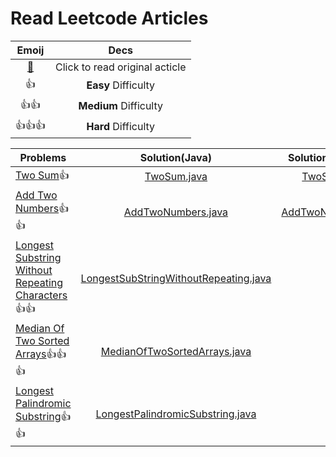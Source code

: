 # Read Leetcode Articles

Emoij|Decs
:--:|:--:
[:link:](https://leetcode.com/problemset/all/)|Click to read original acticle
:+1:|**Easy** Difficulty
:+1::+1:|**Medium** Difficulty
:+1::+1::+1:|**Hard** Difficulty


Problems|Solution(Java)|Solution(Python)
--|:--:|:--:
[Two Sum](https://leetcode.com/articles/two-sum/):+1:|[TwoSum.java](./two_sum/TwoSum.java)|[TwoSum.py](./two_sum/TwoSum.py)
[Add Two Numbers](https://leetcode.com/articles/add-two-numbers/):+1::+1:|[AddTwoNumbers.java](./add_two_numbers/AddTwoNumbers.java)|[AddTwoNumbers.py](./add_two_numbers/AddTwoNumbers.py)
[Longest Substring Without Repeating Characters](https://leetcode.com/articles/longest-substring-without-repeating-characters/):+1::+1:|[LongestSubStringWithoutRepeating.java](./longest_substring_without_repeating/LongestSubStringWithoutRepeating.java)|
[Median Of Two Sorted Arrays](https://leetcode.com/problems/median-of-two-sorted-arrays/):+1::+1::+1:|[MedianOfTwoSortedArrays.java](./2019/week_01/MedianOfTwoSortedArrays.java)|
[Longest Palindromic Substring](https://github.com/fengdexunmi/Read_Leetcode_Articles/tree/master/2019/week_02):+1::+1:|[LongestPalindromicSubstring.java](./2019/week_02/LongestPalindromicSubstring.java)|

